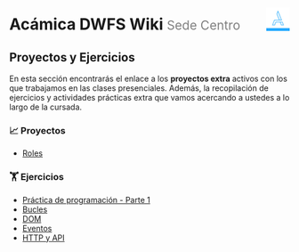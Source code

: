 <div style="float: right; padding-top: 1.85em;">
  <img style="width: 3em" src="assets/acamica.jpg">
</div>

# Acámica DWFS Wiki <span style="font-weight: normal; font-size: 0.8em; color: grey;">Sede Centro</span>

## Proyectos y Ejercicios

En esta sección encontrarás el enlace a los **proyectos extra** activos con los que trabajamos en las clases presenciales. Además, la recopilación de ejercicios y actividades prácticas extra que vamos acercando a ustedes a lo largo de la cursada.

### 📈 Proyectos

* [Roles](roles/roles.md)

### 🏋 Ejercicios

* [Práctica de programación - Parte 1](ejercicios/00-intro-programacion-01.md)
* [Bucles](ejercicios/ejercicio-bucles.md)
* [DOM](ejercicios/ejercicios-dom.md)
* [Eventos](ejercicios/ejercicio-eventos.md)
* [HTTP y API](ejercicios/ejercicio-http-api.md)